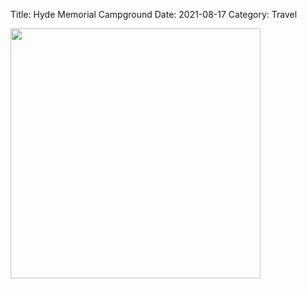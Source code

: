Title: Hyde Memorial Campground
Date: 2021-08-17
Category: Travel

<img src="{static}/images/IMG_4695.jpeg" width="400">